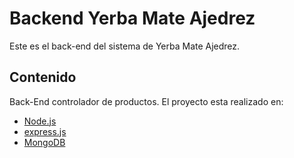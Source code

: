 # Backend Yerba Mate Ajedrez

Este es el back-end del sistema de Yerba Mate Ajedrez.

## Contenido

Back-End controlador de productos.
El proyecto esta realizado en:

- [Node.js](https://nodejs.org/es/)
- [express.js](https://expressjs.com/es/)
- [MongoDB](https://www.mongodb.com/es)
